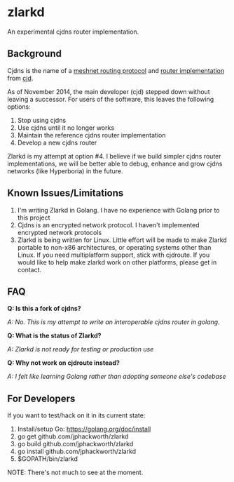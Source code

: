 zlarkd
======

An experimental cjdns router implementation.

## Background

Cjdns is the name of a [meshnet routing protocol](https://github.com/cjdelisle/cjdns/blob/master/doc/Whitepaper.md) and [router implementation](https://github.com/cjdelisle/cjdns) from [cjd](https://github.com/cjdelisle).

As of November 2014, the main developer (cjd) stepped down without leaving a successor. For users of the software, this leaves the following options:

1. Stop using cjdns
2. Use cjdns until it no longer works
3. Maintain the reference cjdns router implementation
4. Develop a new cjdns router

Zlarkd is my attempt at option #4. I believe if we build simpler cjdns router implementations, we will be better able to debug, enhance and grow cjdns networks (like Hyperboria) in the future.

## Known Issues/Limitations

1. I'm writing Zlarkd in Golang. I have no experience with Golang prior to this project
2. Cjdns is an encrypted network protocol. I haven't implemented encrypted network protocols  
2. Zlarkd is being written for Linux. Little effort will be made to make Zlarkd portable to non-x86 architectures, or operating systems other than Linux. If you need multiplatform support, stick with cjdroute. If you would like to help make zlarkd work on other platforms, please get in contact.

## FAQ

**Q: Is this a fork of cjdns?**

*A: No. This is my attempt to write an interoperable cjdns router in golang.*

**Q: What is the status of Zlarkd?** 

*A: Zlarkd is not ready for testing or production use*

**Q: Why not work on cjdroute instead?**

*A: I felt like learning Golang rather than adopting someone else's codebase*

## For Developers

If you want to test/hack on it in its current state:

1. Install/setup Go: https://golang.org/doc/install
2. go get github.com/jphackworth/zlarkd
3. go build github.com/jphackworth/zlarkd
4. go install github.com/jphackworth/zlarkd
5. $GOPATH/bin/zlarkd

NOTE: There's not much to see at the moment.
